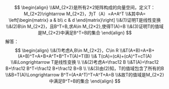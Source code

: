 
$$
\begin{align}
\\&M_{2×2}是所有2×2矩阵构成的向量空间，定义T：M_{2×2}\rightarrow M_{2×2}，为T（A）=A+A^T
\\&其中A=
\left[\begin{matrix}
a & b\\
c & d \end{matrix}\right]
\\&(1)证明T是线性变换
\\&(2)B\in M_{2×2}，且B^T=B,求A\in M_{2×2},使得T(A)=B
\\&(3)证明T的值域是M_{2×2}中满足B^T=B的集合
\end{align}
$$
解答：
$$
\begin{align}
\\&(1)考虑A,B\in M_{2×2}，C\in R
\\&T(A+B)=A+B+(A+B)^T=A+B+A^T+B^T=T(A)+T(B)
\\& T(cA)=(cA)+(cA)^T=cT(A)
\\&\Longrightarrow T是线性变换
\\
\\&(2)考虑A=\frac12 B
\\&T(A)=\frac12 B+\frac12 B^T=\frac12 B+\frac12 B=B
\\
\\&(3)由(2)知，T的值域包含了所有的B
\\&B=T(A)\Longrightarrow B^T=(A+A^T)^T=A^T+A=B
\\&故T的值域是M_{2×2}中满足B^T=B的集合
\end{align}
$$
